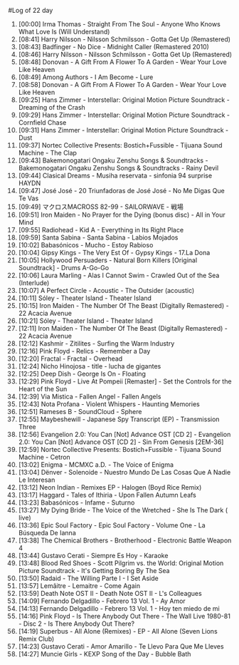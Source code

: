 #Log of 22 day

1. [00:00] Irma Thomas - Straight From The Soul - Anyone Who Knows What Love Is (Will Understand)
1. [08:41] Harry Nilsson - Nilsson Schmilsson - Gotta Get Up (Remastered)
1. [08:43] Badfinger - No Dice - Midnight Caller (Remastered 2010)
1. [08:46] Harry Nilsson - Nilsson Schmilsson - Gotta Get Up (Remastered)
1. [08:48] Donovan - A Gift From A Flower To A Garden - Wear Your Love Like Heaven
1. [08:49] Among Authors - I Am Become - Lure
1. [08:58] Donovan - A Gift From A Flower To A Garden - Wear Your Love Like Heaven
1. [09:25] Hans Zimmer - Interstellar: Original Motion Picture Soundtrack - Dreaming of the Crash
1. [09:29] Hans Zimmer - Interstellar: Original Motion Picture Soundtrack - Cornfield Chase
1. [09:31] Hans Zimmer - Interstellar: Original Motion Picture Soundtrack - Dust
1. [09:37] Nortec Collective Presents: Bostich+Fussible - Tijuana Sound Machine - The Clap
1. [09:43] Bakemonogatari Ongaku Zenshu Songs & Soundtracks - Bakemonogatari Ongaku Zenshu Songs & Soundtracks - Rainy Devil
1. [09:44] Clasical Dreams - Musiha reservata - sinfonia 94 surprise HAYDN
1. [09:47] José José - 20 Triunfadoras de José José - No Me Digas Que Te Vas
1. [09:49] マクロスMACROSS 82-99 - SAILORWAVE - 戦場
1. [09:51] Iron Maiden - No Prayer for the Dying (bonus disc) - All in Your Mind
1. [09:55] Radiohead - Kid A - Everything in Its Right Place
1. [09:59] Santa Sabina - Santa Sabina - Labios Mojados
1. [10:02] Babasónicos - Mucho - Estoy Rabioso
1. [10:04] Gipsy Kings - The Very Est Of - Gypsy Kings - 17.La Dona
1. [10:05] Hollywood Persuaders - Natural Born Killers [Original Soundtrack] - Drums A-Go-Go
1. [10:06] Laura Marling - Alas I Cannot Swim - Crawled Out of the Sea (Interlude)
1. [10:07] A Perfect Circle - Acoustic - The Outsider (acoustic)
1. [10:11] Sóley - Theater Island - Theater Island
1. [10:15] Iron Maiden - The Number Of The Beast (Digitally Remastered) - 22 Acacia Avenue
1. [10:21] Sóley - Theater Island - Theater Island
1. [12:11] Iron Maiden - The Number Of The Beast (Digitally Remastered) - 22 Acacia Avenue
1. [12:12] Kashmir - Zitilites - Surfing the Warm Industry
1. [12:16] Pink Floyd - Relics - Remember a Day
1. [12:20] Fractal - Fractal - Overhead
1. [12:24] Nicho Hinojosa - title - lucha de gigantes
1. [12:25] Deep Dish - George Is On - Floating
1. [12:29] Pink Floyd - Live At Pompeii [Remaster] - Set the Controls for the Heart of the Sun
1. [12:39] Via Mistica - Fallen Angel - Fallen Angels
1. [12:43] Nota Profana - Violent Whispers - Haunting Memories
1. [12:51] Rameses B - SoundCloud - Sphere
1. [12:55] Maybeshewill - Japanese Spy Transcript (EP) - Transmission Three
1. [12:56] Evangelion 2.0: You Can [Not] Advance OST [CD 2] - Evangelion 2.0: You Can [Not] Advance OST [CD 2] - Sin From Genesis [2EM-36]
1. [12:59] Nortec Collective Presents: Bostich+Fussible - Tijuana Sound Machine - Cetron
1. [13:02] Enigma - MCMXC a.D. - The Voice of Enigma
1. [13:04] Dënver - Solenoide - Nuestro Mundo De Las Cosas Que A Nadie Le Interesan
1. [13:12] Neon Indian - Remixes EP - Halogen (Boyd Rice Remix)
1. [13:17] Haggard - Tales of Ithiria - Upon Fallen Autumn Leafs
1. [13:23] Babasónicos - Infame - Suturno
1. [13:27] My Dying Bride - The Voice of the Wretched - She Is The Dark ( live)
1. [13:36] Epic Soul Factory - Epic Soul Factory - Volume One - La Búsqueda De Ianna
1. [13:38] The Chemical Brothers - Brotherhood - Electronic Battle Weapon 4
1. [13:44] Gustavo Cerati - Siempre Es Hoy - Karaoke
1. [13:48] Blood Red Shoes - Scott Pilgrim vs. the World: Original Motion Picture Soundtrack - It's Getting Boring By The Sea
1. [13:50] Radaid - The Willing Parte I - I Set Aside
1. [13:57] Lemâitre - Lemaitre - Come Again
1. [13:59] Death Note OST II - Death Note OST II - L's Colleagues
1. [14:09] Fernando Delgadillo - Febrero 13 Vol. 1 - Ay Amor
1. [14:13] Fernando Delgadillo - Febrero 13 Vol. 1 - Hoy ten miedo de mi
1. [14:16] Pink Floyd - Is There Anybody Out There - The Wall Live 1980-81 - Disc 2 - Is There Anybody Out There?
1. [14:19] Superbus - All Alone (Remixes) - EP - All Alone (Seven Lions Remix Club)
1. [14:23] Gustavo Cerati - Amor Amarillo - Te Llevo Para Que Me Lleves
1. [14:27] Muncie Girls - KEXP Song of the Day - Bubble Bath
